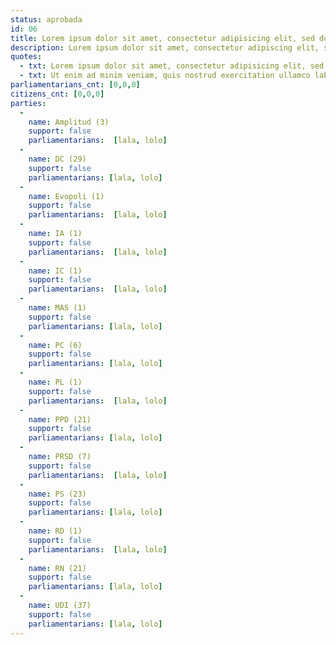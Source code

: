 ```yaml
---
status: aprobada
id: 06
title: Lorem ipsum dolor sit amet, consectetur adipisicing elit, sed do eiusmod tempor.
description: Lorem ipsum dolor sit amet, consectetur adipiscing elit, sed do eiusmod tempor incididunt ut labore et dolore magna aliqua. Ut enim ad minim veniam, quis nostrud exercitation ullamco laboris nisi ut aliquip ex ea commodo consequat. Duis aute irure dolor in reprehenderit in voluptate velit esse cillum dolore eu fugiat nulla pariatur. Excepteur sint occaecat cupidatat non proident, sunt in culpa qui officia deserunt mollit anim id est laborum.
quotes:
  - txt: Lorem ipsum dolor sit amet, consectetur adipisicing elit, sed do eiusmod tempor incididunt ut labore et dolore magna aliqua. Ut enim ad minim veniam, quis nostrud exercitation ullamco laboris nisi ut aliquip ex ea commodo consequat.
  - txt: Ut enim ad minim veniam, quis nostrud exercitation ullamco laboris nisi ut aliquip ex ea commodo consequat.
parliamentarians_cnt: [0,0,0]
citizens_cnt: [0,0,0]
parties:
  -
    name: Amplitud (3)
    support: false
    parliamentarians:  [lala, lolo]
  -
    name: DC (29)
    support: false
    parliamentarians: [lala, lolo]
  -
    name: Evopoli (1)
    support: false
    parliamentarians:  [lala, lolo]
  -
    name: IA (1)
    support: false
    parliamentarians:  [lala, lolo]
  -
    name: IC (1)
    support: false
    parliamentarians:  [lala, lolo]
  -
    name: MAS (1)
    support: false
    parliamentarians: [lala, lolo]
  -
    name: PC (6)
    support: false
    parliamentarians: [lala, lolo]
  -
    name: PL (1)
    support: false
    parliamentarians:  [lala, lolo]
  -
    name: PPD (21)
    support: false
    parliamentarians: [lala, lolo]
  -
    name: PRSD (7)
    support: false
    parliamentarians:  [lala, lolo]
  -
    name: PS (23)
    support: false
    parliamentarians: [lala, lolo]
  -
    name: RD (1)
    support: false
    parliamentarians:  [lala, lolo]
  -
    name: RN (21)
    support: false
    parliamentarians: [lala, lolo]
  -
    name: UDI (37)
    support: false
    parliamentarians: [lala, lolo]
---
```

